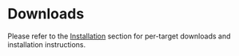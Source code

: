 # Downloads

Please refer to the [Installation](./install/index.md) section for per-target
downloads and installation instructions.

